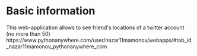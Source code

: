 <h1> Basic information </h1>
This web-application allows to see friend's locations of a twitter account (no more than 50)
https://www.pythonanywhere.com/user/nazar11mamonov/webapps/#tab_id_nazar11mamonov_pythonanywhere_com

